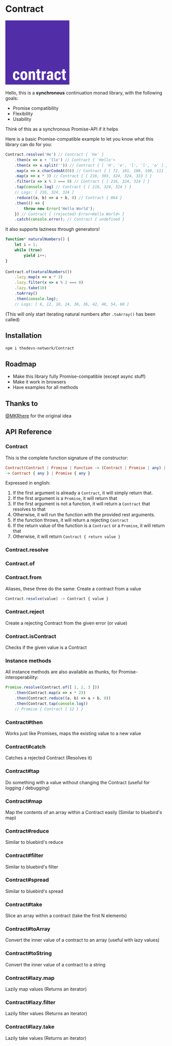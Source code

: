 # Contract

<img src="assets/contract.png" alt="Logo" width="200px" />

Hello, this is a **synchronous** continuation monad library, with the following goals:

* Promise compatibility
* Flexibility
* Usability

Think of this as a synchronous Promise-API if it helps

Here is a basic Promise-compatible example to let you know what this library can do for you:

```js
Contract.resolve('He') // Contract { 'He' }
	.then(x => x + 'llo') // Contract { 'Hello'>
	.then(x => x.split('')) // Contract { [ 'H', 'e', 'l', 'l', 'o' ] }
	.map(x => x.charCodeAt(0)) // Contract { [ 72, 101, 108, 108, 111 ] }
	.map(x => x * 3) // Contract { [ 216, 303, 324, 324, 333 ] }
	.filter(x => x % 2 === 0) // Contract { [ 216, 324, 324 ] }
	.tap(console.log) // Contract { [ 216, 324, 324 ] }
	// Logs: [ 216, 324, 324 ]
	.reduce((a, b) => a + b, 0) // Contract { 864 }
	.then(() => {
		throw new Error('Hello World');
	}) // Contract { (rejected) Error<Hello World> }
	.catch(console.error); // Contract { undefined }
```

It also supports laziness through generators!

```js
function* naturalNumbers() {
	let i = 1;
	while (true)
		yield i++;
}

Contract.of(naturalNumbers())
	.lazy.map(x => x * 3)
	.lazy.filter(x => x % 2 === 0)
	.lazy.take(10)
	.toArray()
	.then(console.log);
	// Logs: [ 6, 12, 18, 24, 30, 36, 42, 48, 54, 60 ]
```

(This will only start iterating natural numbers after `.toArray()` has been called)

## Installation

```sh
npm i thedevs-network/Contract
```

## Roadmap

* Make this library fully Promise-compatible (except async stuff)
* Make it work in browsers
* Have examples for all methods

## Thanks to

[@MKRhere](https://github.com/MKRhere) for the original idea

## API Reference

### Contract

This is the complete function signature of the constructor:

```hs
Contract(Contract | Promise | Function -> (Contract | Promise | any) | any[, ...args])
-> Contract { any } | Promise { any }
```

Expressed in english:

1. If the first argument is already a `Contract`, it will simply return that.
1. If the first argument is a `Promise`, it will return that
1. If the first argument is not a function, it will return a `Contract` that resolves to that
1. Otherwise, it will run the function with the provided rest arguments.
1. If the function throws, it will return a rejecting `Contract`
1. If the return value of the function is a `Contract` or a `Promise`, it will return that
1. Otherwise, it will return `Contract { return value }`

### Contract.resolve

### Contract.of

### Contract.from

Aliases, these three do the same: Create a contract from a value

```js
Contract.resolve(value) -> Contract { value }
```

### Contract.reject

Create a rejecting Contract from the given error (or value)

### Contract.isContract

Checks if the given value is a Contract

### Instance methods

All instance methods are also available as thunks, for Promise-interoperability:

```js
Promise.resolve(Contract.of([ 1, 2, 3 ]))
	.then(Contract.map(x => x * 2))
	.then(Contract.reduce((a, b) => a + b, 0))
	.then(Contract.tap(console.log))
	// Promise { Contract { 12 } }
```

### Contract#then

Works just like Promises, maps the existing value to a new value

### Contract#catch

Catches a rejected Contract (Resolves it)

### Contract#tap

Do something with a value without changing the Contract (useful for logging / debugging)

### Contract#map

Map the contents of an array within a Contract easily (Similar to bluebird's map)

### Contract#reduce

Similar to bluebird's reduce

### Contract#filter

Similar to bluebird's filter

### Contract#spread

Similar to bluebird's spread

### Contract#take

Slice an array within a contract (take the first N elements)

### Contract#toArray

Convert the inner value of a contract to an array (useful with lazy values)

### Contract#toString

Convert the inner value of a contract to a string

### Contract#lazy.map

Lazily map values (Returns an iterator)

### Contract#lazy.filter

Lazily filter values (Returns an iterator)

### Contract#lazy.take

Lazily take values (Returns an iterator)
